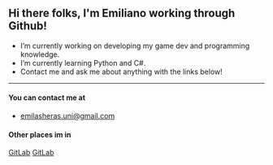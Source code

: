 ## Hi there folks, I'm Emiliano working through Github!

-  I’m currently working on developing my game dev and programming knowledge.
-  I’m currently learning Python and C#.
-  Contact me and ask me about anything with the links below!

___

#### You can contact me at
-  emilasheras.uni@gmail.com

#### Other places im in

[GitLab](https://github.com/Micemi/Micemi.git)
[GitLab](https://github.com/Micemi/Micemi.git)

